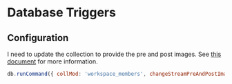 # Database Triggers

## Configuration

I need to update the collection to provide the pre and post images. See [this document](https://www.mongodb.com/docs/manual/reference/command/collMod/#change-streams-with-document-pre--and-post-images) for more information.

```js
db.runCommand({ collMod: 'workspace_members', changeStreamPreAndPostImages: { enabled: true } })
```
